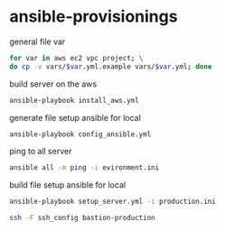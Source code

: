 # ansible-provisionings

general file var
```bash
for var in aws ec2 vpc project; \
do cp -v vars/$var.yml.example vars/$var.yml; done
```

build server on the aws
```bash
ansible-playbook install_aws.yml
```

generate file setup ansible for local
```bash
ansible-playbook config_ansible.yml
```

ping to all server
```bash
ansible all -m ping -i evironment.ini
```

build file setup ansible for local
```bash
ansible-playbook setup_server.yml -i production.ini
```

```bash
ssh -F ssh_config bastion-production
```
